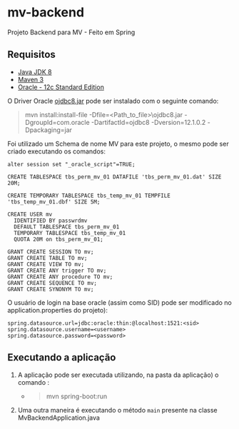 # mv-backend
Projeto Backend para MV - Feito em Spring

## Requisitos

- [Java JDK 8](https://www.oracle.com/java/technologies/javase/javase-jdk8-downloads.html)
- [Maven 3](https://maven.apache.org/download.cgi)
- [Oracle - 12c Standard Edition](https://www.oracle.com/database/technologies/oracle-database-software-downloads.html#12c)

O Driver Oracle [ojdbc8.jar](https://www.oracle.com/database/technologies/jdbc-ucp-122-downloads.html) pode ser instalado com o seguinte comando:
>mvn install:install-file -Dfile=<Path_to_file>\ojdbc8.jar -DgroupId=com.oracle -DartifactId=ojdbc8 -Dversion=12.1.0.2 -Dpackaging=jar

Foi utilizado um Schema de nome MV para este projeto, o mesmo pode ser criado executando os comandos:

```
alter session set "_oracle_script"=TRUE;

CREATE TABLESPACE tbs_perm_mv_01 DATAFILE 'tbs_perm_mv_01.dat' SIZE 20M;

CREATE TEMPORARY TABLESPACE tbs_temp_mv_01 TEMPFILE 'tbs_temp_mv_01.dbf' SIZE 5M;

CREATE USER mv
  IDENTIFIED BY passwrdmv
  DEFAULT TABLESPACE tbs_perm_mv_01
  TEMPORARY TABLESPACE tbs_temp_mv_01
  QUOTA 20M on tbs_perm_mv_01;

GRANT CREATE SESSION TO mv;
GRANT CREATE TABLE TO mv;
GRANT CREATE VIEW TO mv;
GRANT CREATE ANY trigger TO mv;
GRANT CREATE ANY procedure TO mv;
GRANT CREATE SEQUENCE TO mv;
GRANT CREATE SYNONYM TO mv;
```

O usuário de login na base oracle (assim como SID) pode ser modificado no application.properties do projeto):

```
spring.datasource.url=jdbc:oracle:thin:@localhost:1521:<sid>
spring.datasource.username=<username>
spring.datasource.password=<password>
```
## Executando a aplicação

1. A aplicação pode ser executada utilizando, na pasta da aplicação) o comando :
   - > mvn spring-boot:run
   
2. Uma outra maneira é executando o método `main` presente na classe MvBackendApplication.java
